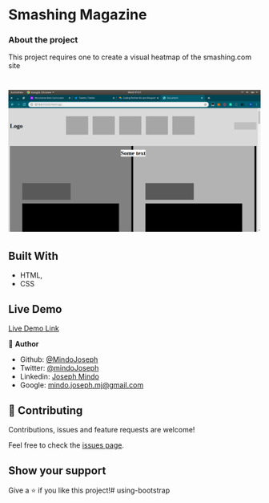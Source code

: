 # Smashing Magazine

### About the project

This project requires one to create a visual heatmap of the smashing.com site


![screenshot](./img/screenshot.png)
=======


## Built With

- HTML,
- CSS

## Live Demo

[Live Demo Link]()


👤 **Author**


- Github: [@MindoJoseph](https://github.com/Mindo-Joseph)
- Twitter: [@mindoJoseph](https://twitter.com/mindoJoseph)
- Linkedin: [Joseph Mindo](https://www.linkedin.com/in/joseph-mindo-367284132/)
- Google: mindo.joseph.mj@gmail.com

## 🤝 Contributing

Contributions, issues and feature requests are welcome!

Feel free to check the [issues page](https://github.com/Mindo-Joseph/Heatmap/issues).

## Show your support

Give a ⭐️ if you like this project!# using-bootstrap